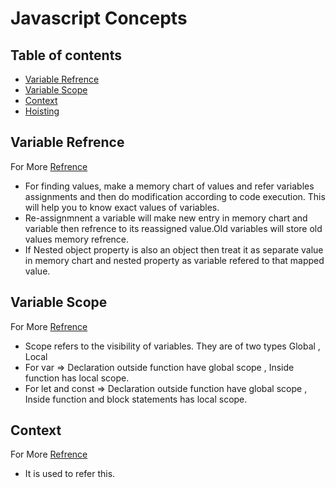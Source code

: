 # Javascript Concepts

## Table of contents
- [Variable Refrence](#variable-refrence)
- [Variable Scope](#variable-scope)
- [Context](#context)
- [Hoisting](#hoisting)

## Variable Refrence

For More [Refrence](https://www.educative.io/collection/page/5679346740101120/5707702298738688/5685265389584384)
- For finding values, make a memory chart of values and refer variables assignments and then do modification according to code execution. This will help you to know exact values of variables.
- Re-assignmnent a variable will make new entry in memory chart and variable then refrence to its reassigned value.Old variables will store old values memory refrence.
- If Nested object property is also an object then treat it as separate value in memory chart and nested property as variable refered to that mapped value.

## Variable Scope

For More [Refrence](https://scotch.io/tutorials/understanding-scope-in-javascript#toc-scope-in-javascript)
- Scope refers to the visibility of variables. They are of two types Global , Local
- For var => Declaration outside function have global scope , Inside function has local scope.
- For let and const => Declaration outside function have global scope , Inside function and block statements has local scope.

## Context
For More [Refrence](https://scotch.io/tutorials/understanding-scope-in-javascript#toc-lexical-scope)
- It is used to refer this.

